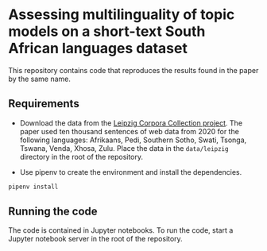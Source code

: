 # Assessing multilinguality of topic models on a short-text South African languages dataset

This repository contains code that reproduces the results found in the paper by the same name.

## Requirements

- Download the data from the [Leipzig Corpora Collection project](https://wortschatz.uni-leipzig.de/en).
The paper used ten thousand sentences of web data from 2020 for the following languages: Afrikaans, Pedi, Southern Sotho, Swati, Tsonga, Tswana, Venda, Xhosa, Zulu.
Place the data in the `data/leipzig` directory in the root of the repository.

- Use pipenv to create the environment and install the dependencies.
```bash
pipenv install
```

## Running the code

The code is contained in Jupyter notebooks. To run the code, start a Jupyter notebook server in the root of the repository.
